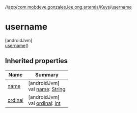 //[app](../../../../index.md)/[com.mobdeve.gonzales.lee.ong.artemis](../../index.md)/[Keys](../index.md)/[username](index.md)

# username

[androidJvm]\
[username](index.md)()

## Inherited properties

| Name | Summary |
|---|---|
| [name](name.md) | [androidJvm]<br>val [name](name.md): [String](https://kotlinlang.org/api/latest/jvm/stdlib/kotlin/-string/index.html) |
| [ordinal](ordinal.md) | [androidJvm]<br>val [ordinal](ordinal.md): [Int](https://kotlinlang.org/api/latest/jvm/stdlib/kotlin/-int/index.html) |

